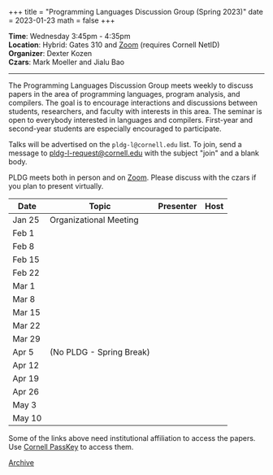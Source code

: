 +++
title = "Programming Languages Discussion Group (Spring 2023)"
date = 2023-01-23
math = false
+++

**Time**: Wednesday 3:45pm - 4:35pm <br/>
**Location**: Hybrid: Gates 310 and [Zoom][] (requires Cornell NetID) <br/>
**Organizer**: Dexter Kozen <br/>
**Czars**: Mark Moeller and Jialu Bao

---

The Programming Languages Discussion Group meets weekly to discuss papers in the
area of programming languages, program analysis, and compilers. The goal is to
encourage interactions and discussions between students, researchers, and
faculty with interests in this area. The seminar is open to everybody interested
in languages and compilers. First-year and second-year students are especially encouraged to participate. 



Talks will be advertised on the `pldg-l@cornell.edu` list. To join, send a
message to [pldg-l-request@cornell.edu][join-pldg] with the subject "join" and a
blank body.

PLDG meets both in person and on [Zoom][]. Please discuss with the czars if you
plan to present virtually.


| Date    | Topic                    | Presenter      | Host |
|---------|--------------------------|----------------|------|
| Jan 25  | Organizational Meeting   |                |      |
| Feb 1   |                          |                |      |
| Feb 8   |                          |                |      |
| Feb 15  |                          |                |      |
| Feb 22  |                          |                |      |
| Mar 1   |                          |                |      |
| Mar 8   |                          |                |      |
| Mar 15  |                          |                |      |
| Mar 22  |                          |                |      |
| Mar 29  |                          |                |      |
| Apr 5   | (No PLDG - Spring Break) |                |      |
| Apr 12  |                          |                |      |
| Apr 19  |                          |                |      |
| Apr 26  |                          |                |      |
| May 3   |                          |                |      |
| May 10  |                          |                |      |


Some of the links above need institutional affiliation to access the papers.
Use [Cornell PassKey](https://www.library.cornell.edu/services/apps/passkey)
to access them.

[Archive](../)

[join-pldg]: mailto:pldg-l-request@cornell.edu?subject=join
[zoom]: https://cornell.zoom.us/j/231639869?pwd=UHNVcnY3ZXVydk5pcTRyQk5ncEhJZz09
